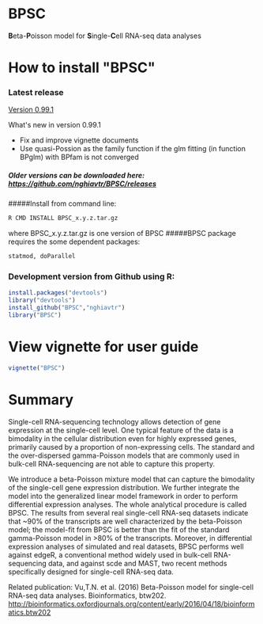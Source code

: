 # BPSC
**B**eta-**P**oisson model for **S**ingle-**C**ell RNA-seq data analyses

# How to install "BPSC"
### Latest release
[Version 0.99.1](https://github.com/nghiavtr/BPSC/releases/download/v0.99.1/BPSC_0.99.1.tar.gz)

What's new in version 0.99.1
- Fix and improve vignette documents
- Use quasi-Possion as the family function if the glm fitting (in function BPglm) with BPfam is not converged

##### Older versions can be downloaded here: https://github.com/nghiavtr/BPSC/releases

#####Install from command line:
```R
R CMD INSTALL BPSC_x.y.z.tar.gz 
```
where BPSC_x.y.z.tar.gz is one version of BPSC
#####BPSC package requires the some dependent packages:
```R
statmod, doParallel
```
### Development version from Github using R:
```R
install.packages("devtools")
library("devtools")
install_github("BPSC","nghiavtr")
library("BPSC")
```
# View vignette for user guide
```R
vignette("BPSC")
```
# Summary

Single-cell RNA-sequencing technology allows detection of gene expression at the single-cell level. One typical feature of the data is a bimodality in the cellular distribution even for highly expressed genes, primarily caused by a proportion of non-expressing cells. The standard and the over-dispersed gamma-Poisson models that are commonly used in bulk-cell RNA-sequencing are not able to capture this property.

We introduce a beta-Poisson mixture model that can capture the bimodality of the single-cell gene expression distribution. We further integrate the model into the generalized linear model framework in order to perform differential expression analyses. The whole analytical procedure is called BPSC. The results from several real single-cell RNA-seq datasets indicate that ~90% of the transcripts are well characterized by the beta-Poisson model; the model-fit from BPSC is better than the fit of the standard gamma-Poisson model in >80% of the transcripts. Moreover, in differential expression analyses of simulated and real datasets, BPSC performs well against edgeR, a conventional method widely used in bulk-cell RNA-sequencing data, and against scde and MAST, two recent methods specifically designed for single-cell RNA-seq data.

Related publication:
Vu,T.N. et al. (2016) Beta-Poisson model for single-cell RNA-seq data analyses. Bioinformatics, btw202.
http://bioinformatics.oxfordjournals.org/content/early/2016/04/18/bioinformatics.btw202
